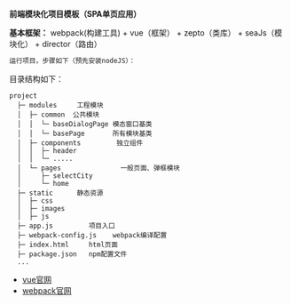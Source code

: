 **前端模块化项目模板（SPA单页应用）**

**基本框架：** webpack(构建工具) + vue（框架） + zepto（类库） + seaJs（模块化） + director（路由）

```bash
运行项目，步骤如下（预先安装nodeJS）：


```


目录结构如下：
```
project
  ├─ modules     工程模块
  │  ├─ common  公共模块
  │  │  └─ baseDialogPage 模态窗口基类
  │  │  └─ basePage       所有模块基类
  │  ├─ components         独立组件
  │  │  ├─ header
  │  │  └─ .....
  │  └─ pages               一般页面、弹框模块
  │     ├─ selectCity
  │     └─ home
  ├─ static      静态资源
  │  ├─ css     
  │  ├─ images  
  │  ├─ js      
  ├─ app.js         项目入口
  ├─ webpack-config.js    webpack编译配置
  ├─ index.html     html页面
  ├─ package.json   npm配置文件 
  ...
```



 - [vue官网](http://cn.vuejs.org/guide/installation.html)
 - [webpack官网](https://webpack.github.io/)
